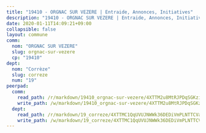 ```yaml
---
title: "19410 - ORGNAC SUR VEZERE | Entraide, Annonces, Initiatives"
description: "19410 - ORGNAC SUR VEZERE | Entraide, Annonces, Initiatives"
date: 2020-01-11T14:09:21+09:00
collapsible: false
layout: commune
comm:
  nom: "ORGNAC SUR VEZERE"
  slug: orgnac-sur-vezere
  cp: "19410"
dept:
  nom: "Corrèze"
  slug: correze
  num: "19"
peerpad:
  comm:
    read_path: /r/markdown/19410_orgnac-sur-vezere/4XTTM2u8MtRJPDqSGKziu6cUqnYB9o8AmT6M6hG9prHeiqgia
    write_path: /w/markdown/19410_orgnac-sur-vezere/4XTTM2u8MtRJPDqSGKziu6cUqnYB9o8AmT6M6hG9prHeiqgia-K3TgUuNzK3gktGbkL6PLuML8mEziStJi148GPLjYtFeoywjeeSQ4QJoPtYwrWNVQV4VoTNj6SEfVDhdDQruHFahrS1rzFe5Vc1tqeve2R4ZxnpxcFz1MXRcvZiCpaqkgN5zRXu9g
  dept:
    read_path: /r/markdown/19_correze/4XTTMC1QqUVUJNWWk36DEDiVmPLNTTCVay5E5gwEvpSf36VsS
    write_path: /w/markdown/19_correze/4XTTMC1QqUVUJNWWk36DEDiVmPLNTTCVay5E5gwEvpSf36VsS-K3TgUzu4fqyixiBZaA5Ejd2iCC9xJnV2MqYc8L2r22c4qVWWx9VnJmMAAFTQjLmwLDBGZ9pgHdAtPGZHV6pZb6y2bhgaqXFUJ1Fp1QgihzJpszTr9ow8JcXoeYzTUZfY7Rzzn9sS
---
```



